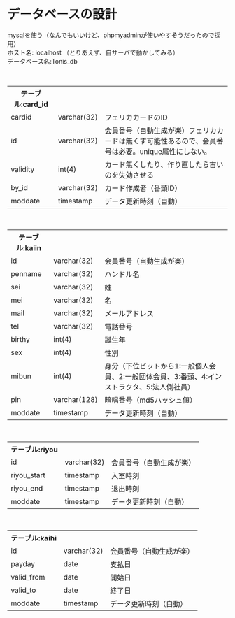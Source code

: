 # データベースの設計
mysqlを使う（なんでもいいけど、phpmyadminが使いやすそうだったので採用）<br>
ホスト名: localhost （とりあえず、自サーバで動かしてみる）<br>
データベース名:Tonis_db<br>

<br>
<table>
<th>テーブル:card_id</th>
<tr><td>cardid</td><td>varchar(32)</td><td>フェリカカードのID</td></tr>
<tr><td>id</td><td>varchar(32)</td><td>会員番号（自動生成が楽）フェリカカードは無くす可能性あるので、会員番号は必要。unique属性にしない。</td></tr>
<tr><td>validity</td><td>int(4)</td><td>カード無くしたり、作り直したら古いのを失効させる</td></tr>
<tr><td>by_id</td><td>varchar(32)</td><td>カード作成者（番頭ID）</td></tr>
<tr><td>moddate</td><td>timestamp</td><td>データ更新時刻（自動）</td></tr>
</table>
<br>
<table>
<th>テーブル:kaiin</th>
<tr><td>id</td><td>varchar(32)</td><td>会員番号（自動生成が楽）</td></tr>
<tr><td>penname</td><td>varchar(32)</td><td>ハンドル名</td></tr>
<tr><td>sei</td><td>varchar(32)</td><td>姓</td></tr>
<tr><td>mei</td><td>varchar(32)</td><td>名</td></tr>
<tr><td>mail</td><td>varchar(32)</td><td>メールアドレス</td></tr>
<tr><td>tel</td><td>varchar(32)</td><td>電話番号</td></tr>
<tr><td>birthy</td><td>int(4)</td><td>誕生年</td></tr>
<tr><td>sex</td><td>int(4)</td><td>性別</td></tr>
<tr><td>mibun</td><td>int(4)</td><td>身分（下位ビットから1:一般個人会員、2:一般団体会員、3:番頭、4:インストラクタ、5:法人側社員）</td></tr>
<tr><td>pin</td><td>varchar(128)</td><td>暗唱番号（md5ハッシュ値）</td></tr>
<tr><td>moddate</td><td>timestamp</td><td>データ更新時刻（自動）</td></tr>
</table>
<br>
<table>
<th>テーブル:riyou</th>
<tr><td>id</td><td>varchar(32)</td><td>会員番号（自動生成が楽）</td></tr>
<tr><td>riyou_start</td><td>timestamp</td><td>入室時刻</td></tr>
<tr><td>riyou_end</td><td>timestamp</td><td>退出時刻</td></tr>
<tr><td>moddate</td><td>timestamp</td><td>データ更新時刻（自動）</td></tr>
</table>
<br>
<table>
<th>テーブル:kaihi</th>
<tr><td>id</td><td>varchar(32)</td><td>会員番号（自動生成が楽）</td></tr>
<tr><td>payday</td><td>date</td><td>支払日</td></tr>
<tr><td>valid_from</td><td>date</td><td>開始日</td></tr>
<tr><td>valid_to</td><td>date</td><td>終了日</td></tr>
<tr><td>moddate</td><td>timestamp</td><td>データ更新時刻（自動）</td></tr>
</table>
